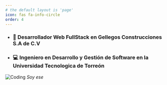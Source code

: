 ```yaml
---
# the default layout is 'page'
icon: fas fa-info-circle
order: 4
---
```


- ### 💼 Desarrollador Web FullStack en Gellegos Construcciones S.A de C.V

- ### 💻 Ingeniero en Desarrollo y Gestión de Software en la Universidad Tecnologica de Torreón

![Coding](https://github.com/abhisheknaiidu/abhisheknaiidu/blob/master/code.gif?raw=true "Programador concentrado :)")
_Soy ese_
